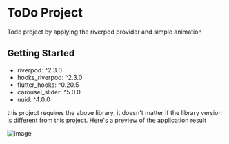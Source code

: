 # ToDo Project

Todo project by applying the riverpod provider and simple animation

## Getting Started

- riverpod: ^2.3.0
- hooks_riverpod: ^2.3.0
- flutter_hooks: ^0.20.5
- carousel_slider: ^5.0.0
- uuid: ^4.0.0

this project requires the above library, it doesn't matter if the library version is different from this project.
Here's a preview of the application result

![image](preview.gif)